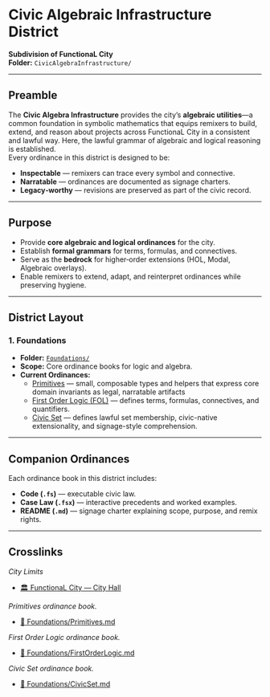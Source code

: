 # Civic Algebraic Infrastructure District

**Subdivision of FunctionaL City**  
**Folder:** `CivicAlgebraInfrastructure/`  

---

## Preamble
The **Civic Algebra Infrastructure** provides the city’s **algebraic utilities**—a common foundation in symbolic mathematics that equips remixers to build, extend, and reason about projects across FunctionaL City in a consistent and lawful way. Here, the lawful grammar of algebraic and logical reasoning is established.  
Every ordinance in this district is designed to be:
- **Inspectable** — remixers can trace every symbol and connective.  
- **Narratable** — ordinances are documented as signage charters.  
- **Legacy‑worthy** — revisions are preserved as part of the civic record.  

---

## Purpose
- Provide **core algebraic and logical ordinances** for the city.  
- Establish **formal grammars** for terms, formulas, and connectives.  
- Serve as the **bedrock** for higher‑order extensions (HOL, Modal, Algebraic overlays).  
- Enable remixers to extend, adapt, and reinterpret ordinances while preserving hygiene.  

---

## District Layout

### 1. Foundations
- **Folder:** [`Foundations/`](Foundations/)  
- **Scope:** Core ordinance books for logic and algebra.  
- **Current Ordinances:**
  - [Primitives](Foundations/Primitives.md) — small, composable types and helpers that express core domain invariants as legal, narratable artifacts 
  - [First Order Logic (FOL)](Foundations/FirstOrderLogic.md) — defines terms, formulas, connectives, and quantifiers.  
  - [Civic Set](Foundations/CivicSet.md) — defines lawful set membership, civic-native extensionality, and signage-style comprehension.
  
---

## Companion Ordinances
Each ordinance book in this district includes:
- **Code (`.fs`)** — executable civic law.  
- **Case Law (`.fsx`)** — interactive precedents and worked examples.  
- **README (`.md`)** — signage charter explaining scope, purpose, and remix rights.  

---

## Crosslinks
*City Limits*
- [🏛️ FunctionaL City — City Hall](../README.md)

*Primitives ordinance book.*
- [📘 Foundations/Primitives.md](Foundations/Primitives.md)

*First Order Logic ordinance book.*
- [📘 Foundations/FirstOrderLogic.md](Foundations/FirstOrderLogic.md)
  
*Civic Set ordinance book.*
- [📘 Foundations/CivicSet.md](Foundations/CivicSet.md)
